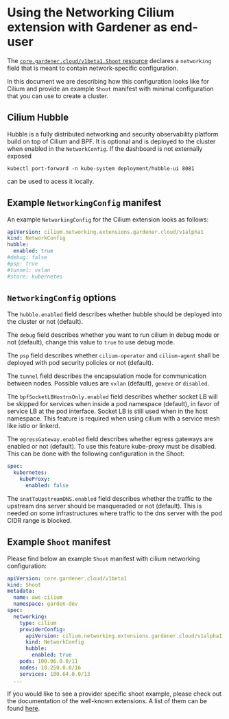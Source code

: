 # Using the Networking Cilium extension with Gardener as end-user

The [`core.gardener.cloud/v1beta1.Shoot` resource](https://github.com/gardener/gardener/blob/master/example/90-shoot.yaml) declares a `networking` field that is meant to contain network-specific configuration.

In this document we are describing how this configuration looks like for Cilium and provide an example `Shoot` manifest with minimal configuration that you can use to create a cluster.

## Cilium Hubble

Hubble is a fully distributed networking and security observability platform build on top of Cilium and BPF. It is optional and is deployed to the cluster when enabled in the `NetworkConfig`.
If the dashboard is not externally exposed
```
kubectl port-forward -n kube-system deployment/hubble-ui 8081
```
can be used to acess it locally.

## Example `NetworkingConfig` manifest

An example `NetworkingConfig` for the Cilium extension looks as follows:

```yaml
apiVersion: cilium.networking.extensions.gardener.cloud/v1alpha1
kind: NetworkConfig
hubble:
  enabled: true
#debug: false
#psp: true
#tunnel: vxlan
#store: kubernetes
```

## `NetworkingConfig` options

The `hubble.enabled` field describes whether hubble should be deployed into the cluster or not (default).

The `debug` field describes whether you want to run cilium in debug mode or not (default), change this value to `true` to use debug mode.

The `psp` field describes whether `cilium-operator` and `cilium-agent` shall be deployed with pod security policies or not (default).

The `tunnel` field describes the encapsulation mode for communication between nodes. Possible values are `vxlan` (default), `geneve` or `disabled`.

The `bpfSocketLBHostnsOnly.enabled` field describes whether socket LB will be skipped for services when inside a pod namespace (default), in favor of service LB at the pod interface. Socket LB is still used when in the host namespace. This feature is required when using cilium with a service mesh like istio or linkerd.

The `egressGateway.enabled` field describes whether egress gateways are enabled or not (default). To use this feature kube-proxy must be disabled. This can be done with the following configuration in the Shoot:
```yaml
spec:
  kubernetes:
    kubeProxy:
      enabled: false
```

The `snatToUpstreamDNS.enabled` field describes whether the traffic to the upstream dns server should be masqueraded or not (default). This is needed on some infrastructures where traffic to the dns server with the pod CIDR range is blocked.

## Example `Shoot` manifest

Please find below an example `Shoot` manifest with cilium networking configuration:

```yaml
apiVersion: core.gardener.cloud/v1beta1
kind: Shoot
metadata:
  name: aws-cilium
  namespace: garden-dev
spec:
  networking:
    type: cilium
    providerConfig:
      apiVersion: cilium.networking.extensions.gardener.cloud/v1alpha1
      kind: NetworkConfig
      hubble:
        enabled: true
    pods: 100.96.0.0/11
    nodes: 10.250.0.0/16
    services: 100.64.0.0/13
  ...
```

If you would like to see a provider specific shoot example, please check out the documentation of the well-known extensions. A list of them can be found [here](https://github.com/gardener/gardener/tree/master/extensions#infrastructure-provider).
